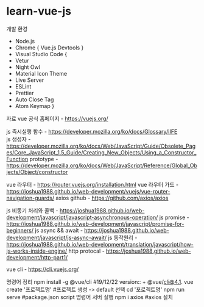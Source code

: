 # learn-vue-js
개발 환경
- Node.js
- Chrome
{
    Vue.js Devtools
}
- Visual Studio Code
{
- Vetur
- Night Owl
- Material Icon Theme
- Live Server
- ESLint
- Prettier
- Auto Close Tag
- Atom Keymap
}


자료
vue 공식 홈페이지 - https://vuejs.org/

js 즉시실행 함수 - https://developer.mozilla.org/ko/docs/Glossary/IIFE  
js 생성자 - https://developer.mozilla.org/ko/docs/Web/JavaScript/Guide/Obsolete_Pages/Core_JavaScript_1.5_Guide/Creating_New_Objects/Using_a_Constructor_Function
prototype - https://developer.mozilla.org/ko/docs/Web/JavaScript/Reference/Global_Objects/Object/constructor

vue 라우터 - https://router.vuejs.org/installation.html
vue 라우터 가드 - https://joshua1988.github.io/web-development/vuejs/vue-router-navigation-guards/
axios github - https://github.com/axios/axios

js 비동기 처리와 콜백 - https://joshua1988.github.io/web-development/javascript/javascript-asynchronous-operation/
js promise - https://joshua1988.github.io/web-development/javascript/promise-for-beginners/
js async && await - https://joshua1988.github.io/web-development/javascript/js-async-await/
js 동작원리 - https://joshua1988.github.io/web-development/translation/javascript/how-js-works-inside-engine/
http protocal - https://joshua1988.github.io/web-development/http-part1/

vue cli - https://cli.vuejs.org/

명령어 정리
npm install -g @vue/cli #19/12/22 version::  + @vue/cli@4.1.
vue create '프로젝트명' #프로젝트 생성
-> default 선택
cd '포로젝트명'
npm run serve #package.json script 명령어 서버 실행 
npm i axios #axios 설치

